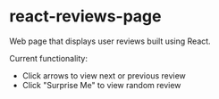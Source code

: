 # react-reviews-page
Web page that displays user reviews built using React.

Current functionality:

- Click arrows to view next or previous review
- Click "Surprise Me" to view random review
